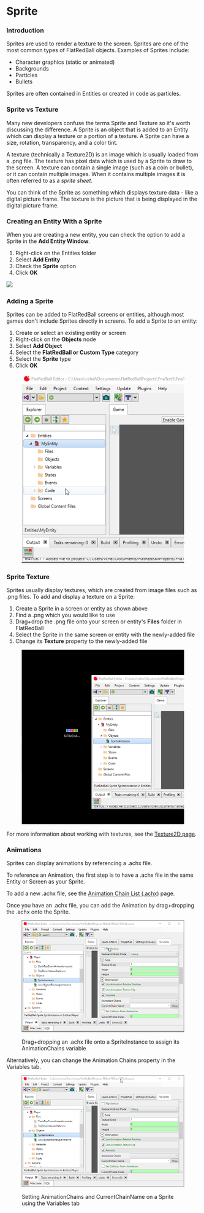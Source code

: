 # Sprite

### Introduction

Sprites are used to render a texture to the screen. Sprites are one of the most common types of FlatRedBall objects. Examples of Sprites include:

* Character graphics (static or animated)
* Backgrounds
* Particles
* Bullets

Sprites are often contained in Entities or created in code as particles.

### Sprite vs Texture

Many new developers confuse the terms Sprite and Texture so it's worth discussing the difference. A Sprite is an object that is added to an Entity which can display a texture or a portion of a texture. A Sprite can have a size, rotation, transparency, and a color tint.

A texture (technically a Texture2D) is an image which is usually loaded from a .png file. The texture has pixel data which is used by a Sprite to draw to the screen. A texture can contain a single image (such as a coin or bullet), or it can contain multiple images. When it contains multiple images it is often referred to as a _sprite sheet_.

You can think of the Sprite as something which displays texture data - like a digital picture frame. The texture is the picture that is being displayed in the digital picture frame.&#x20;

### Creating an Entity With a Sprite

When you are creating a new entity, you can check the option to add a Sprite in the **Add Entity Window**.

1. Right-click on the Entities folder
2. Select **Add Entity**
3. Check the **Sprite** option
4. Click **OK**

![](../../../media/2019-06-img\_5d18bae01c0a8.png)

### Adding a Sprite

Sprites can be added to FlatRedBall screens or entities, although most games don't include Sprites directly in screens. To add a Sprite to an entity:

1. Create or select an existing entity or screen
2. Right-click on the **Objects** node
3. Select **Add Object**
4. Select the **FlatRedBall or Custom Type** category
5. Select the **Sprite** type
6. Click **OK**

<figure><img src="../../../.gitbook/assets/18_07 49 33.gif" alt=""><figcaption></figcaption></figure>

### Sprite Texture

Sprites usually display textures, which are created from image files such as .png files. To add and display a texture on a Sprite:

1. Create a Sprite in a screen or entity as shown above
2. Find a .png which you would like to use
3. Drag+drop the .png file onto your screen or entity's **Files** folder in FlatRedBall
4. Select the Sprite in the same screen or entity with the newly-added file
5. Change its **Texture** property to the newly-added file

<figure><img src="../../../.gitbook/assets/18_07 51 43.gif" alt=""><figcaption></figcaption></figure>

For more information about working with textures, see the [Texture2D page](../../files/texture2d.md).

### Animations

Sprites can display animations by referencing a .achx file.

To reference an Animation, the first step is to have a .achx file in the same Entity or Screen as your Sprite.

To add a new .achx file, see the [Animation Chain List (.achx)](../../files/glue-reference-animationchainlist.md) page.

Once you have an .achx file, you can add the Animation by drag+dropping the .achx onto the Sprite.

<figure><img src="../../../.gitbook/assets/31_07 32 03.gif" alt=""><figcaption><p>Drag+dropping an .achx file onto a SpriteInstance to assign its AnimationChains variable</p></figcaption></figure>

Alternatively, you can change the Animation Chains property in the Variables tab.

<figure><img src="../../../.gitbook/assets/31_07 33 09.gif" alt=""><figcaption><p>Setting AnimationChains and CurrentChainName on a Sprite using the Variables tab</p></figcaption></figure>

